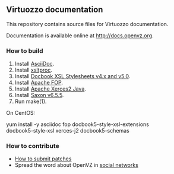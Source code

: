 ## Virtuozzo documentation

This repository contains source files for Virtuozzo documentation.

Documentation is available online at http://docs.openvz.org.

### How to build

1. Install [AsciiDoc](http://www.methods.co.nz/asciidoc/).
2. Install [xsltproc](http://xmlsoft.org/XSLT/).
3. Install [Docbook XSL Stylesheets v4.x and v5.0](http://docbook.sourceforge.net/).
4. Install [Apache FOP](https://xmlgraphics.apache.org/fop/).
5. Install [Apache Xerces2 Java](http://xerces.apache.org/xerces2-j/).
6. Install [Saxon v6.5.5](http://saxon.sourceforge.net/saxon6.5.5/index.html).
7. Run make(1).

On CentOS:

 yum install -y asciidoc fop docbook5-style-xsl-extensions \
	docbook5-style-xsl xerces-j2 docbook5-schemas

### How to contribute

* [How to submit patches](https://openvz.org/Userspace_patches)
* Spread the word about OpenVZ in [social networks](https://openvz.org/Contacts)
